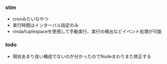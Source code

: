 ### stim
- cronみたいなやつ
- 実行時間はインターバル指定のみ
- rinda/tuplespaceを使用して手動実行、実行の検出などイベント処理が可能

### todo
- 現状あまり良い構成でないのが分かったのでNodeまわりまた修正する
